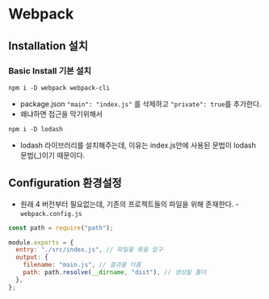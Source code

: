 # Webpack

## Installation 설치

### Basic Install 기본 설치

```shell
npm i -D webpack webpack-cli
```

- package.json `"main": "index.js"` 를 삭제하고 `"private": true`를 추가한다.
- 왜냐하면 접근을 막기위해서

```shell
npm i -D lodash
```

- lodash 라이브러리를 설치해주는데, 이유는 index.js안에 사용된 문법이 lodash 문법(\_)이기 때문이다.

## Configuration 환경설정

- 원래 4 버전부터 필요없는데, 기존의 프로젝트들의 파일을 위해 존재한다. - `webpack.config.js`

```javascript
const path = require("path");

module.exports = {
  entry: "./src/index.js", // 파일을 묶을 입구
  output: {
    filename: "main.js", // 결과물 이름
    path: path.resolve(__dirname, "dist"), // 생성될 폴더
  },
};
```
